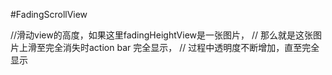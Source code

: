 #FadingScrollView

//滑动view的高度，如果这里fadingHeightView是一张图片，
// 那么就是这张图片上滑至完全消失时action bar 完全显示，
// 过程中透明度不断增加，直至完全显示

